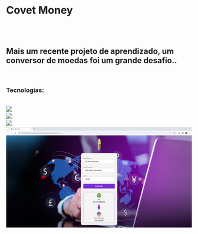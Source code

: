 <h1>Covet Money</h1>
<br>
<br>
<h2>Mais um recente projeto de aprendizado, um conversor de moedas foi  um grande desafio..</b></h2>

<br>
<h3>Tecnologias:</h3>
<br>
<img src="https://img.shields.io/badge/HTML5-E34F26?style=for-the-badge&logo=html5&logoColor=white"/>
<br>
<img src="https://img.shields.io/badge/CSS3-1572B6?style=for-the-badge&logo=css3&logoColor=white"/>
<br>
<img src="https://img.shields.io/badge/JavaScript-F7DF1E?style=for-the-badge&logo=javascript&logoColor=black"/>

<img src="https://github.com/ric-adolfo/Conversor-de-moedas/blob/main/assets/Captura%20de%20tela%202024-03-04%20205356.jpg?raw=true"/>
